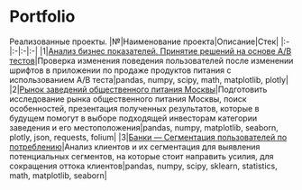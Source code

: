 # Portfolio
Реализованные проекты.
|№|Наименование проекта|Описание|Стек|
|:-|:-|:-|:-|
|1|[Анализ бизнес показателей. Принятие решений на основе А/В тестов](https://github.com/Roman-K11/Portfolio/blob/main/Projects/AB-test.ipynb)|Проверка изменения поведения пользователей после изменении шрифтов в приложении по продаже продуктов питания с использованием A/B теста|pandas, numpy, scipy,  math, matplotlib, plotly|
|2|[Рынок заведений общественного питания Москвы](https://github.com/Roman-K11/Portfolio/blob/main/Projects/Cafe.ipynb)|Подготовить исследование рынка общественного питания Москвы, поиск особенностей, презентация полученных результатов, которые в будущем помогут в выборе подходящей инвесторам категории заведения и его местоположения|pandas, numpy, matplotlib, seaborn, plotly, json, requests, folium|
|3|[Банки — Сегментация пользователей по потреблению](https://github.com/Roman-K11/Portfolio/tree/main/Segmentation)|Анализ клиентов и их сегментация для выявления потенциальных сегментов, на которые стоит направить усилия, для сокращения оттока клиентов|pandas, numpy, scipy, sklearn, statistics, math, matplotlib, seaborn| 
